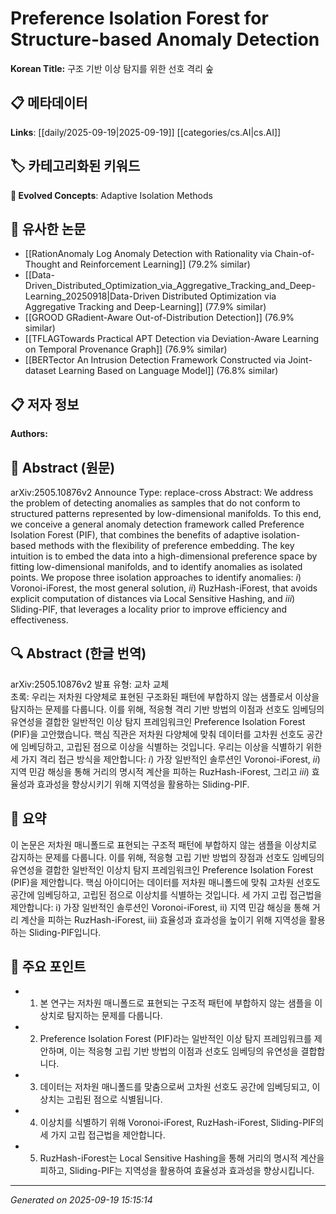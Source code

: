 
# Preference Isolation Forest for Structure-based Anomaly Detection

**Korean Title:** 구조 기반 이상 탐지를 위한 선호 격리 숲

## 📋 메타데이터

**Links**: [[daily/2025-09-19|2025-09-19]] [[categories/cs.AI|cs.AI]]

## 🏷️ 카테고리화된 키워드
**🚀 Evolved Concepts**: Adaptive Isolation Methods

## 🔗 유사한 논문
- [[RationAnomaly Log Anomaly Detection with Rationality via Chain-of-Thought and Reinforcement Learning]] (79.2% similar)
- [[Data-Driven_Distributed_Optimization_via_Aggregative_Tracking_and_Deep-Learning_20250918|Data-Driven Distributed Optimization via Aggregative Tracking and Deep-Learning]] (77.9% similar)
- [[GROOD GRadient-Aware Out-of-Distribution Detection]] (76.9% similar)
- [[TFLAGTowards Practical APT Detection via Deviation-Aware Learning on Temporal Provenance Graph]] (76.9% similar)
- [[BERTector An Intrusion Detection Framework Constructed via Joint-dataset Learning Based on Language Model]] (76.8% similar)

## 📋 저자 정보

**Authors:** 

## 📄 Abstract (원문)

arXiv:2505.10876v2 Announce Type: replace-cross 
Abstract: We address the problem of detecting anomalies as samples that do not conform to structured patterns represented by low-dimensional manifolds. To this end, we conceive a general anomaly detection framework called Preference Isolation Forest (PIF), that combines the benefits of adaptive isolation-based methods with the flexibility of preference embedding. The key intuition is to embed the data into a high-dimensional preference space by fitting low-dimensional manifolds, and to identify anomalies as isolated points. We propose three isolation approaches to identify anomalies: $i$) Voronoi-iForest, the most general solution, $ii$) RuzHash-iForest, that avoids explicit computation of distances via Local Sensitive Hashing, and $iii$) Sliding-PIF, that leverages a locality prior to improve efficiency and effectiveness.

## 🔍 Abstract (한글 번역)

arXiv:2505.10876v2 발표 유형: 교차 교체  
초록: 우리는 저차원 다양체로 표현된 구조화된 패턴에 부합하지 않는 샘플로서 이상을 탐지하는 문제를 다룹니다. 이를 위해, 적응형 격리 기반 방법의 이점과 선호도 임베딩의 유연성을 결합한 일반적인 이상 탐지 프레임워크인 Preference Isolation Forest (PIF)을 고안했습니다. 핵심 직관은 저차원 다양체에 맞춰 데이터를 고차원 선호도 공간에 임베딩하고, 고립된 점으로 이상을 식별하는 것입니다. 우리는 이상을 식별하기 위한 세 가지 격리 접근 방식을 제안합니다: $i$) 가장 일반적인 솔루션인 Voronoi-iForest, $ii$) 지역 민감 해싱을 통해 거리의 명시적 계산을 피하는 RuzHash-iForest, 그리고 $iii$) 효율성과 효과성을 향상시키기 위해 지역성을 활용하는 Sliding-PIF.

## 📝 요약

이 논문은 저차원 매니폴드로 표현되는 구조적 패턴에 부합하지 않는 샘플을 이상치로 감지하는 문제를 다룹니다. 이를 위해, 적응형 고립 기반 방법의 장점과 선호도 임베딩의 유연성을 결합한 일반적인 이상치 탐지 프레임워크인 Preference Isolation Forest (PIF)을 제안합니다. 핵심 아이디어는 데이터를 저차원 매니폴드에 맞춰 고차원 선호도 공간에 임베딩하고, 고립된 점으로 이상치를 식별하는 것입니다. 세 가지 고립 접근법을 제안합니다: i) 가장 일반적인 솔루션인 Voronoi-iForest, ii) 지역 민감 해싱을 통해 거리 계산을 피하는 RuzHash-iForest, iii) 효율성과 효과성을 높이기 위해 지역성을 활용하는 Sliding-PIF입니다.

## 🎯 주요 포인트

- 1. 본 연구는 저차원 매니폴드로 표현되는 구조적 패턴에 부합하지 않는 샘플을 이상치로 탐지하는 문제를 다룹니다.

- 2. Preference Isolation Forest (PIF)라는 일반적인 이상 탐지 프레임워크를 제안하며, 이는 적응형 고립 기반 방법의 이점과 선호도 임베딩의 유연성을 결합합니다.

- 3. 데이터는 저차원 매니폴드를 맞춤으로써 고차원 선호도 공간에 임베딩되고, 이상치는 고립된 점으로 식별됩니다.

- 4. 이상치를 식별하기 위해 Voronoi-iForest, RuzHash-iForest, Sliding-PIF의 세 가지 고립 접근법을 제안합니다.

- 5. RuzHash-iForest는 Local Sensitive Hashing을 통해 거리의 명시적 계산을 피하고, Sliding-PIF는 지역성을 활용하여 효율성과 효과성을 향상시킵니다.

---

*Generated on 2025-09-19 15:15:14*